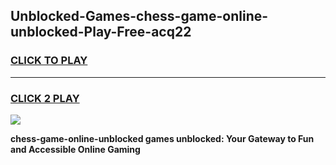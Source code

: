
## Unblocked-Games-chess-game-online-unblocked-Play-Free-acq22
<h3>
<a href="https://premium76.site?title=chess-game-online-unblocked&ref=12A">CLICK TO PLAY</a></h3>
<hr>

<h3>
<a href="https://premium76.site?title=chess-game-online-unblocked&ref=12A">CLICK 2 PLAY</a>
  
</h3>

<a href="https://premium76.site?title=chess-game-online-unblocked&ref=12A"><img src="https://clearcache.store/games.png"></a>


**chess-game-online-unblocked games unblocked: Your Gateway to Fun and Accessible Online Gaming**
